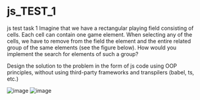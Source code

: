 # js_TEST_1
js test task 1
Imagine that we have a rectangular playing field consisting of cells.
Each cell can contain one game element. When selecting any of the cells, we have to remove from the field the element and the entire related group of the same elements (see the figure below).
How would you implement the search for elements of such a group?

Design the solution to the problem in the form of js code using OOP principles, without using third-party frameworks and transpilers (babel, ts, etc.)

![image](https://github.com/Vadymkon/js_TEST_1/assets/66555755/8554294d-2a78-4683-ae92-c8645cb5663e)
![image](https://github.com/Vadymkon/js_TEST_1/assets/66555755/07e7f41f-203d-4aa7-bdfa-4441b9f71175)

